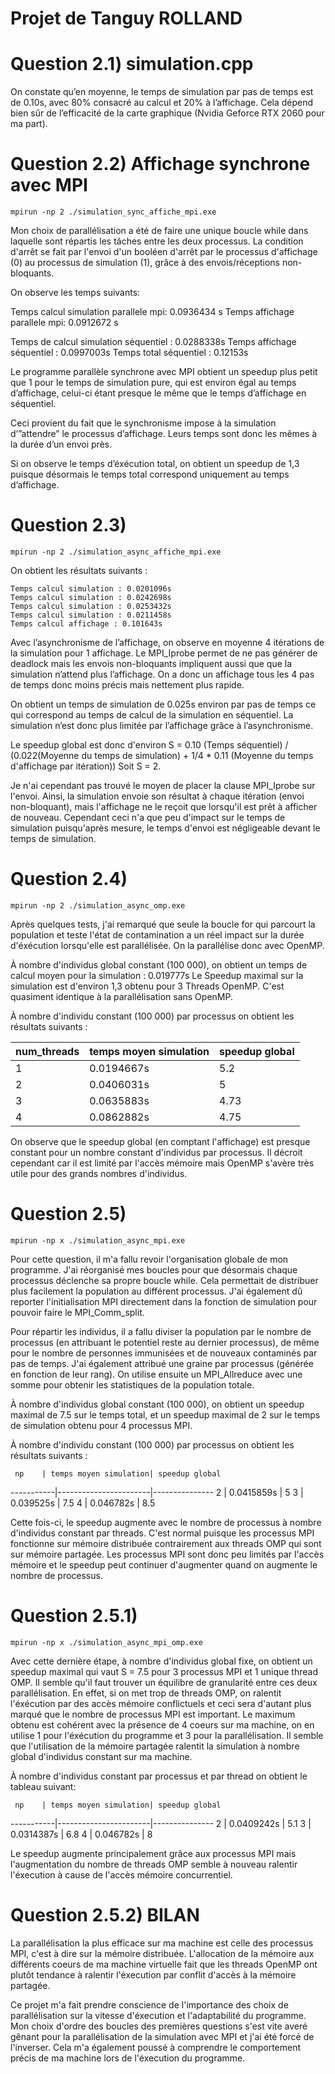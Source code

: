 # Projet de Tanguy ROLLAND

# Question 2.1) simulation.cpp

On constate qu’en moyenne, le temps de simulation par pas de temps est de 0.10s, avec 80% consacré au calcul et 20% à l’affichage. Cela dépend bien sûr de l’efficacité de la carte graphique (Nvidia Geforce RTX 2060 pour ma part).

# Question 2.2) Affichage synchrone avec MPI

`mpirun -np 2 ./simulation_sync_affiche_mpi.exe`

Mon choix de parallélisation a été de faire une unique boucle while dans laquelle sont répartis les tâches entre les deux processus.
La condition d'arrêt se fait par l'envoi d'un booléen d'arrêt par le processus d'affichage (0) au processus de simulation (1), grâce à des envois/réceptions non-bloquants.

On observe les temps suivants: 

Temps calcul simulation parallele mpi: 0.0936434 s 
Temps affichage parallele mpi: 0.0912672 s

Temps de calcul simulation séquentiel : 0.0288338s
Temps affichage séquentiel : 0.0997003s
Temps total séquentiel : 0.12153s

Le programme parallèle synchrone avec MPI obtient un speedup plus petit que 1 pour le temps de simulation pure, qui est environ égal au temps d’affichage, celui-ci étant presque le même que le temps d’affichage en séquentiel. 

Ceci provient du fait que le synchronisme impose à la simulation d’”attendre” le processus d’affichage. Leurs temps sont donc les mêmes à la durée d’un envoi près.

Si on observe le temps d’éxécution total, on obtient un speedup de 1,3 puisque désormais le temps total correspond uniquement au temps d’affichage.

# Question 2.3) 

`mpirun -np 2 ./simulation_async_affiche_mpi.exe`

On obtient les résultats suivants : 

```
Temps calcul simulation : 0.0201096s
Temps calcul simulation : 0.0242698s
Temps calcul simulation : 0.0253432s
Temps calcul simulation : 0.0211458s
Temps calcul affichage : 0.101643s

```

Avec l’asynchronisme de l’affichage, on observe en moyenne 4 itérations de la simulation pour 1 affichage. Le MPI_Iprobe permet de ne pas générer de deadlock mais les envois non-bloquants impliquent aussi que que la simulation n’attend plus l’affichage. On a donc un affichage tous les 4 pas de temps donc moins précis mais nettement plus rapide.

On obtient un temps de simulation de 0.025s environ par pas de temps ce qui correspond au temps de calcul de la simulation en séquentiel. La simulation n’est donc plus limitée par l’affichage grâce à l’asynchronisme.

Le speedup global est donc d'environ S = 0.10 (Temps séquentiel) / (0.022(Moyenne du temps de simulation) + 1/4 * 0.11 (Moyenne du temps d'affichage par itération))
Soit S = 2.

Je n'ai cependant pas trouvé le moyen de placer la clause MPI_Iprobe sur l'envoi. Ainsi, la simulation envoie son résultat à chaque itération (envoi non-bloquant), mais l'affichage ne le reçoit que lorsqu'il est prêt à afficher de nouveau. Cependant ceci n'a que peu d'impact sur le temps de simulation puisqu'après mesure, le temps d'envoi est négligeable devant le temps de simulation.

# Question 2.4) 

`mpirun -np 2 ./simulation_async_omp.exe`

Après quelques tests, j'ai remarqué que seule la boucle for qui parcourt la population et teste l'état de contamination a un réel impact sur la durée d'éxécution lorsqu'elle est parallélisée. On la parallélise donc avec OpenMP. 

À nombre d'individus global constant (100 000), on obtient un temps de calcul moyen pour la simulation : 0.019777s
Le Speedup maximal sur la simulation est d'environ 1,3 obtenu pour 3 Threads OpenMP. C'est quasiment identique à la parallélisation sans OpenMP.

À nombre d'individu constant (100 000) par processus on obtient les résultats suivants : 

num_threads| temps moyen simulation| speedup global
-----------|-----------------------|---------------
     1     |     0.0194667s        |    5.2
     2     |     0.0406031s        |     5
     3     |     0.0635883s        |    4.73
     4     |     0.0862882s        |    4.75
     
On observe que le speedup global (en comptant l'affichage) est presque constant pour un nombre constant d'individus par processus. Il décroit cependant car il est limité par l'accès mémoire mais OpenMP s'avère très utile pour des grands nombres d'individus.

# Question 2.5) 

`mpirun -np x ./simulation_async_mpi.exe`

Pour cette question, il m'a fallu revoir l'organisation globale de mon programme. J'ai réorganisé mes boucles pour que désormais chaque processus déclenche sa propre boucle while. Cela permettait de distribuer plus facilement la population au différent processus. J'ai également dû reporter l'initialisation MPI directement dans la fonction de simulation pour pouvoir faire le MPI_Comm_split.

Pour répartir les individus, il a fallu diviser la population par le nombre de processus (en attribuant le potentiel reste au dernier processus), de même pour le nombre de personnes immunisées et de nouveaux contaminés par pas de temps. J'ai également attribué une graine par processus (générée en fonction de leur rang). On utilise ensuite un MPI_Allreduce avec une somme pour obtenir les statistiques de la population totale.

À nombre d'individus global constant (100 000), on obtient un speedup maximal de 7.5 sur le temps total, et un speedup maximal de 2 sur le temps de simulation obtenu pour 4 processus MPI. 

À nombre d'individu constant (100 000) par processus on obtient les résultats suivants : 

     np    | temps moyen simulation| speedup global
-----------|-----------------------|---------------
     2     |     0.0415859s        |     5
     3     |     0.039525s         |    7.5
     4     |     0.046782s         |    8.5

Cette fois-ci, le speedup augmente avec le nombre de processus à nombre d'individus constant par threads. C'est normal puisque les processus MPI fonctionne sur mémoire distribuée contrairement aux threads OMP qui sont sur mémoire partagée. Les processus MPI sont donc peu limités par l'accès mémoire et le speedup peut continuer d'augmenter quand on augmente le nombre de processus.

# Question 2.5.1)

`mpirun -np x ./simulation_async_mpi_omp.exe`

Avec cette dernière étape, à nombre d'individus global fixe, on obtient un speedup maximal qui vaut S = 7.5 pour 3 processus MPI et 1 unique thread OMP. Il semble qu'il faut trouver un équilibre de granularité entre ces deux parallélisation. En effet, si on met trop de threads OMP, on ralentit l'éxécution par des accès mémoire conflictuels et ceci sera d'autant plus marqué que le nombre de processus MPI est important. Le maximum obtenu est cohérent avec la présence de 4 coeurs sur ma machine, on en utilise 1 pour l'éxécution du programme et 3 pour la parallélisation. Il semble que l'utilisation de la mémoire partagée ralentit la simulation à nombre global d'individus constant sur ma machine.

À nombre d'individus constant par processus et par thread on obtient le tableau suivant:

     np    | temps moyen simulation| speedup global
-----------|-----------------------|---------------
     2     |     0.0409242s        |    5.1
     3     |     0.0314387s        |    6.8
     4     |     0.046782s         |     8

Le speedup augmente principalement grâce aux processus MPI mais l'augmentation du nombre de threads OMP semble à nouveau ralentir l'éxecution à cause de l'accès mémoire concurrentiel.

# Question 2.5.2) BILAN

La parallélisation la plus efficace sur ma machine est celle des processus MPI, c'est à dire sur la mémoire distribuée. L'allocation de la mémoire aux différents coeurs de ma machine virtuelle fait que les threads OpenMP ont plutôt tendance à ralentir l'éxecution par conflit d'accès à la mémoire partagée.

Ce projet m'a fait prendre conscience de l'importance des choix de parallélisation sur la vitesse d'éxecution et l'adaptabilité du programme. Mon choix d'ordre des boucles des premières questions s'est vite averé gênant pour la parallélisation de la simulation avec MPI et j'ai été forcé de l'inverser. Cela m'a également poussé à comprendre le comportement précis de ma machine lors de l'éxecution du programme. 







